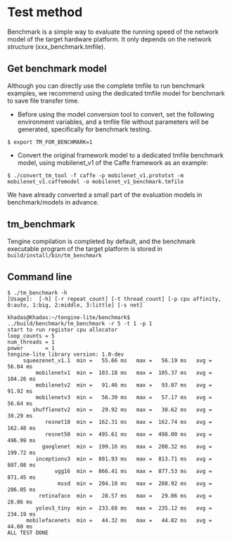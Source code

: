 # Test method

Benchmark is a simple way to evaluate the running speed of the network model of the target hardware platform. It only depends on the network structure (xxx_benchmark.tmfile).

## Get benchmark model

Although you can directly use the complete tmfile to run benchmark examples, we recommend using the dedicated tmfile model for benchmark to save file transfer time.

- Before using the model conversion tool to convert, set the following environment variables, and a tmfile file without parameters will be generated, specifically for benchmark testing.

```
$ export TM_FOR_BENCHMARK=1
```

- Convert the original framework model to a dedicated tmfile benchmark model, using mobilenet_v1 of the Caffe framework as an example:

```
$ ./convert_tm_tool -f caffe -p mobilenet_v1.prototxt -m mobilenet_v1.caffemodel -o mobilenet_v1_benchmark.tmfile
```

We have already converted a small part of the evaluation models in benchmark/models in advance.

## tm_benchmark

Tengine compilation is completed by default, and the benchmark executable program of the target platform is stored in `build/install/bin/tm_benchmark`

## Command line

```
$ ./tm_benchmark -h
[Usage]:  [-h] [-r repeat_count] [-t thread_count] [-p cpu affinity, 0:auto, 1:big, 2:middle, 3:little] [-s net]
```

```
khadas@Khadas:~/tengine-lite/benchmark$ ../build/benchmark/tm_benchmark -r 5 -t 1 -p 1
start to run register cpu allocator
loop_counts = 5
num_threads = 1
power       = 1
tengine-lite library version: 1.0-dev
     squeezenet_v1.1  min =   55.66 ms   max =   56.19 ms   avg =   56.04 ms
         mobilenetv1  min =  103.18 ms   max =  105.37 ms   avg =  104.26 ms
         mobilenetv2  min =   91.46 ms   max =   93.07 ms   avg =   91.92 ms
         mobilenetv3  min =   56.30 ms   max =   57.17 ms   avg =   56.64 ms
        shufflenetv2  min =   29.92 ms   max =   30.62 ms   avg =   30.29 ms
            resnet18  min =  162.31 ms   max =  162.74 ms   avg =  162.48 ms
            resnet50  min =  495.61 ms   max =  498.00 ms   avg =  496.99 ms
           googlenet  min =  199.16 ms   max =  200.32 ms   avg =  199.72 ms
         inceptionv3  min =  801.93 ms   max =  813.71 ms   avg =  807.08 ms
               vgg16  min =  866.41 ms   max =  877.53 ms   avg =  871.45 ms
                mssd  min =  204.10 ms   max =  208.92 ms   avg =  206.05 ms
          retinaface  min =   28.57 ms   max =   29.06 ms   avg =   28.86 ms
         yolov3_tiny  min =  233.68 ms   max =  235.12 ms   avg =  234.19 ms
      mobilefacenets  min =   44.32 ms   max =   44.82 ms   avg =   44.60 ms
ALL TEST DONE
```
